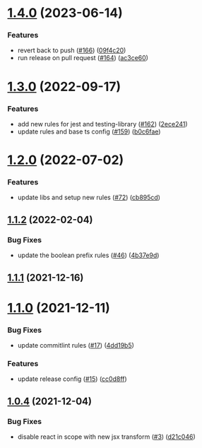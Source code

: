 # [1.4.0](https://github.com/tsyirvo/eslint-config-tsyirvo-react-native/compare/v1.3.0...v1.4.0) (2023-06-14)


### Features

* revert back to push ([#166](https://github.com/tsyirvo/eslint-config-tsyirvo-react-native/issues/166)) ([09f4c20](https://github.com/tsyirvo/eslint-config-tsyirvo-react-native/commit/09f4c208da6a5b0a2d35914f0a234db8ff4cb092))
* run release on pull request ([#164](https://github.com/tsyirvo/eslint-config-tsyirvo-react-native/issues/164)) ([ac3ce60](https://github.com/tsyirvo/eslint-config-tsyirvo-react-native/commit/ac3ce601b102b0ac2b9313ea6a5770f97f61d7de))

# [1.3.0](https://github.com/tsyirvo/eslint-config-tsyirvo-react-native/compare/v1.2.0...v1.3.0) (2022-09-17)


### Features

* add new rules for jest and testing-library ([#162](https://github.com/tsyirvo/eslint-config-tsyirvo-react-native/issues/162)) ([2ece241](https://github.com/tsyirvo/eslint-config-tsyirvo-react-native/commit/2ece2410782dcd57d29ed61ce0df188b6e8d1482))
* update rules and base ts config ([#159](https://github.com/tsyirvo/eslint-config-tsyirvo-react-native/issues/159)) ([b0c6fae](https://github.com/tsyirvo/eslint-config-tsyirvo-react-native/commit/b0c6fae4e2ac32070e81e86d61a16d9e0ae791c6))

# [1.2.0](https://github.com/tsyirvo/eslint-config-tsyirvo-react-native/compare/v1.1.2...v1.2.0) (2022-07-02)


### Features

* update libs and setup new rules ([#72](https://github.com/tsyirvo/eslint-config-tsyirvo-react-native/issues/72)) ([cb895cd](https://github.com/tsyirvo/eslint-config-tsyirvo-react-native/commit/cb895cdb598d1f025d3d53bd571b6c730bb17889))

## [1.1.2](https://github.com/tsyirvo/eslint-config-tsyirvo-react-native/compare/v1.1.1...v1.1.2) (2022-02-04)


### Bug Fixes

* update the boolean prefix rules ([#46](https://github.com/tsyirvo/eslint-config-tsyirvo-react-native/issues/46)) ([4b37e9d](https://github.com/tsyirvo/eslint-config-tsyirvo-react-native/commit/4b37e9d20c24f4affac8020b31f3ceb36cdc0ccb))

## [1.1.1](https://github.com/tsyirvo/eslint-config-tsyirvo-react-native/compare/v1.1.0...v1.1.1) (2021-12-16)

# [1.1.0](https://github.com/tsyirvo/eslint-config-tsyirvo-react-native/compare/v1.0.4...v1.1.0) (2021-12-11)


### Bug Fixes

* update commitlint rules ([#17](https://github.com/tsyirvo/eslint-config-tsyirvo-react-native/issues/17)) ([4dd19b5](https://github.com/tsyirvo/eslint-config-tsyirvo-react-native/commit/4dd19b5008847abf93a76f944e8b35d3bc37b268))


### Features

* update release config ([#15](https://github.com/tsyirvo/eslint-config-tsyirvo-react-native/issues/15)) ([cc0d8ff](https://github.com/tsyirvo/eslint-config-tsyirvo-react-native/commit/cc0d8ff8def4a81bdff8fdd056b81e27d87f7e74))

## [1.0.4](https://github.com/tsyirvo/eslint-config-tsyirvo-react-native/compare/v1.0.3...v1.0.4) (2021-12-04)


### Bug Fixes

* disable react in scope with new jsx transform ([#3](https://github.com/tsyirvo/eslint-config-tsyirvo-react-native/issues/3)) ([d21c046](https://github.com/tsyirvo/eslint-config-tsyirvo-react-native/commit/d21c046189623464f3fd5a4a988e93eac0dd8834))

